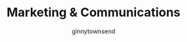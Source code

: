 ---
layout: person
image: ginny.jpg
name: Ginny Townsend
author: ginnytownsend
title: Marketing & Communications
order: 5

social: 
  - account: twitter
    username: GinnySTownsend
  - account: facebook
    username: ginnysarahtownsend
  - account: instagram
    username: ginnystownsend
  - account: spotify
    username: 1253487778
    
---